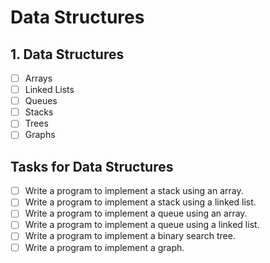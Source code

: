 # Data Structures

## 1. Data Structures

- [ ] Arrays
- [ ] Linked Lists
- [ ] Queues
- [ ] Stacks
- [ ] Trees
- [ ] Graphs

## Tasks for Data Structures

- [ ] Write a program to implement a stack using an array.
- [ ] Write a program to implement a stack using a linked list.
- [ ] Write a program to implement a queue using an array.
- [ ] Write a program to implement a queue using a linked list.
- [ ] Write a program to implement a binary search tree.
- [ ] Write a program to implement a graph.
